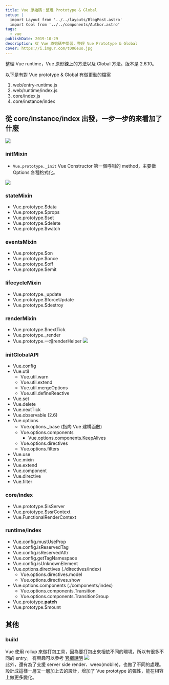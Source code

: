 ```yaml
---
title: Vue 原始碼：整理 Prototype & Global
setup: |
  import Layout from '../../layouts/BlogPost.astro'
  import Cool from '../../components/Author.astro'
tags: 
  - vue
publishDate: 2019-10-29
description: 從 Vue 原始碼中學習，整理 Vue Prototype & Global
cover: https://i.imgur.com/tD06euo.jpg
---
```


整理 Vue runtime，Vue 原形鍊上的方法以及 Global 方法。版本是 2.6.10。  

以下是有對 Vue prototype & Global 有做更動的檔案
1. web/entry-runtime.js
2. web/runtime/index.js
3. core/index.js
4. core/instance/index


## 從 core/instance/index 出發，一步一步的來看加了什麼
![](https://i.imgur.com/K27poSX.png)

### initMixin
* `Vue.prototype._init`
Vue Constructor 第一個呼叫的 method，主要做 Options 各種格式化。

![](https://i.imgur.com/moQhysk.png)

### stateMixin
* Vue.prototype.$data
* Vue.prototype.$props
* Vue.prototype.$set
* Vue.prototype.$delete
* Vue.prototype.$watch
### eventsMixin
* Vue.prototype.$on
* Vue.prototype.$once
* Vue.prototype.$off
* Vue.prototype.$emit
### lifecycleMixin
* Vue.prototype._update
* Vue.prototype.$forceUpdate
* Vue.prototype.$destroy
### renderMixin
* Vue.prototype.$nextTick
* Vue.prototype._render
* Vue.prototype.一堆renderHelper
![](https://i.imgur.com/6RRGdmm.png)
### initGlobalAPI
* Vue.config
* Vue.util
    * Vue.util.warn
    * Vue.util.extend
    * Vue.util.mergeOptions
    * Vue.util.defineReactive
* Vue.set
* Vue.delete
* Vue.nextTick
* Vue.observable (2.6)
* Vue.options
    * Vue.options._base (指向 Vue 建構函數)
    * Vue.options.components
        * Vue.options.components.KeepAlives
    * Vue.options.directives
    * Vue.options.filters
* Vue.use
* Vue.mixin
* Vue.extend
* Vue.component
* Vue.directive
* Vue.filter

### core/index
* Vue.prototype.$isServer
* Vue.prototype.$ssrContext
* Vue.FunctionalRenderContext

### runtime/index
* Vue.config.mustUseProp
* Vue.config.isReservedTag
* Vue.config.isReservedAttr
* Vue.config.getTagNamespace
* Vue.config.isUnknownElement
* Vue.options.directives (./directives/index)
    * Vue.options.directives.model
    * Vue.options.directives.show
* Vue.options.components (./components/index)
    * Vue.options.components.Transition
    * Vue.options.components.TransitionGroup
* Vue.prototype.__patch__
* Vue.prototype.$mount

## 其他
### build
Vue 使用 rollup 來做打包工具，因為要打包出來相依不同的環境，所以有很多不同的 entry。
有興趣可以參考 [官網說明](https://vuejs.org/v2/guide/installation.html#Explanation-of-Different-Builds)
![](https://i.imgur.com/hWuQHUx.png)  
此外，還有為了支援 server side render、weex(mobile)，也做了不同的處理。
設計成這樣一層又一層加上去的設計，增加了 Vue prototype 的彈性，能在相容上做更多變化。
